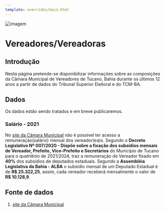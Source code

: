 ```yaml
---
template: overrides/main.html
---
```


![imagem](https://dadosabertostucano.org/assets/images/logo-dados-abertos.png)

# Vereadores/Vereadoras  

## Introdução 

Nesta página pretende-se disponibilizar informações sobre as composições da Câmara Municipal de Vereadores de Tucano, Bahia durante os últimos 12 anos a partir de dados do Tribunal Superior Eleitoral e do TCM-BA. 

## Dados 

Os dados estão sendo tratados e em breve publicaremos. 

### Salário - 2021 

No [site da Câmara Municipal](http://camara.tucano.ba.io.org.br/) não é possível ter acesso a remuneração(salário) mensal dos vereador(ea)s. Segundo o **Decreto Legislativo Nº 007/2020 - Dispõe sobre a fixação dos subsídios mensais de Vereador, Prefeito, Vice-Prefeito e Secretários** do Município de Tucano para o quatriênio de 2021/2024, traz a remuneração de Vereador fixado em **40%** dos subsídios de deputados estaduais. Segundo a **Assembléia Legislativa da Bahia - ALBA** o subsídio mensal de um Deputado Estadual é de **R$ 25.322,25**, assim, cada vereador receberá mensalmente o valor de **R$ 10.128,9**. 

## Fonte de dados 

1. [site da Câmara Municipal](http://camara.tucano.ba.io.org.br/)

